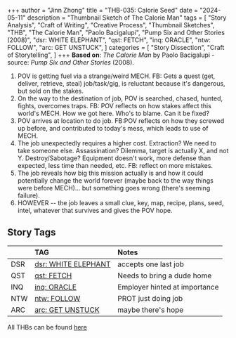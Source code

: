 +++
author = "Jinn Zhong"
title = "THB-035: Calorie Seed"
date = "2024-05-11"
description = "Thumbnail Sketch of The Calorie Man"
tags = [
    "Story Analysis",
    "Craft of Writing",
    "Creative Process",
    "Thumbnail Sketches",
    "THB",
    "The Calorie Man",
    "Paolo Bacigalupi",
    "Pump Six and Other Stories (2008)",
    "dsr: WHITE ELEPHANT",
    "qst: FETCH",
    "inq: ORACLE",
    "ntw: FOLLOW",
    "arc: GET UNSTUCK",
]
categories = [
    "Story Dissection",
    "Craft of Storytelling",
]
+++
**Based on**: _The Calorie Man_ by Paolo Bacigalupi - source: _Pump Six and Other Stories_ (2008).

1. POV is getting fuel via a strange/weird MECH. FB: Gets a quest (get, deliver, retrieve, steal) job/task/gig, is reluctant because it's dangerous, but sold on the stakes.
2. On the way to the destination of job, POV is searched, chased, hunted, fights, overcomes traps. FB: POV reflects on how stakes affect this world's MECH. How we got here. Who's to blame. Can it be fixed?
3. POV arrives at location to do job. FB:POV reflects on how they screwed up before, and contributed to today's mess, which leads to use of MECH.
4. The job unexpectedly requires a higher cost. Extraction? We need to take someone else. Assassination? Dilemma, target is actually X, and not Y. Destroy/Sabotage? Equipment doesn't work, more defense than expected, less time than needed, etc. FB: reflect on more mistakes.
5. The job reveals how big this mission actually is and how it could potentially change the world forever (maybe back to the way things were before MECH)... but something goes wrong (there's seeming failure). 
6. HOWEVER -- the job leaves a small clue, key, map, recipe, plans, seed, intel, whatever that survives and gives the POV hope.

## Story Tags

| |TAG|Notes|
|:---|:---|:---|
|DSR|[dsr: WHITE ELEPHANT](https://journal.jinnzhong.com/tags/dsr-white-elephant/)|accepts one last job|
|QST|[qst: FETCH](https://journal.jinnzhong.com/tags/qst-fetch/)|Needs to bring a dude home|
|INQ|[inq: ORACLE](https://journal.jinnzhong.com/tags/inq-oracle/)|Employer hinted at importance|
|NTW|[ntw: FOLLOW](https://journal.jinnzhong.com/tags/ntw-follow/)|PROT just doing job|
|ARC|[arc: GET UNSTUCK](https://journal.jinnzhong.com/tags/arc-get-unstuck/)|maybe there's hope|

All THBs can be found [here](https://journal.jinnzhong.com/tags/thb/)
